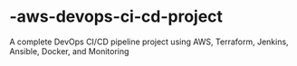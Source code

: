 # -aws-devops-ci-cd-project
A complete DevOps CI/CD pipeline project using AWS, Terraform, Jenkins, Ansible, Docker, and Monitoring 
